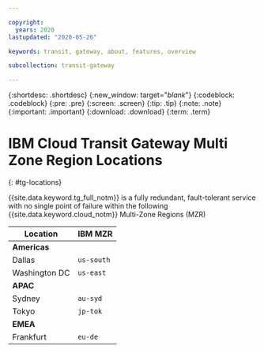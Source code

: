 ```yaml
---

copyright:
  years: 2020
lastupdated: "2020-05-26"

keywords: transit, gateway, about, features, overview

subcollection: transit-gateway

---
```


{:shortdesc: .shortdesc}
{:new_window: target="_blank_"}
{:codeblock: .codeblock}
{:pre: .pre}
{:screen: .screen}
{:tip: .tip}
{:note: .note}
{:important: .important}
{:download: .download}
{:term: .term}

# IBM Cloud Transit Gateway Multi Zone Region Locations
{: #tg-locations}

{{site.data.keyword.tg_full_notm}} is a fully redundant, fault-tolerant service with no single point of failure within the following {{site.data.keyword.cloud_notm}} Multi-Zone Regions (MZR)

|**Location** | **IBM MZR** |
|-----------------|-----------------|
| **Americas** |  |  
| Dallas | `us-south` |
| Washington DC | `us-east` |
| **APAC** |  |
| Sydney | `au-syd` |
| Tokyo | `jp-tok` |
| **EMEA** |  |
| Frankfurt | `eu-de` |
